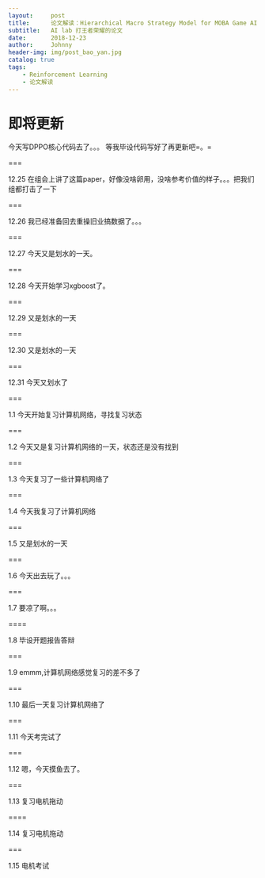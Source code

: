 ```yaml
---
layout:     post
title:      论文解读：Hierarchical Macro Strategy Model for MOBA Game AI
subtitle:   AI lab 打王者荣耀的论文
date:       2018-12-23
author:     Johnny
header-img: img/post_bao_yan.jpg
catalog: true
tags:
    - Reinforcement Learning
    - 论文解读
---
```


# 即将更新

今天写DPPO核心代码去了。。。
等我毕设代码写好了再更新吧=。=


===

12.25 在组会上讲了这篇paper，好像没啥卵用，没啥参考价值的样子。。。把我们组都打击了一下


===

12.26 我已经准备回去重操旧业搞数据了。。。

===

12.27 今天又是划水的一天。

===

12.28 今天开始学习xgboost了。

===

12.29 又是划水的一天

===

12.30 又是划水的一天

===

12.31 今天又划水了

===

1.1 今天开始复习计算机网络，寻找复习状态


===

1.2 今天又是复习计算机网络的一天，状态还是没有找到


===

1.3 今天复习了一些计算机网络了

===

1.4 今天我复习了计算机网络


===

1.5 又是划水的一天

===

1.6 今天出去玩了。。。

===

1.7 要凉了啊。。。


====

1.8 毕设开题报告答辩

===

1.9 emmm,计算机网络感觉复习的差不多了

===

1.10 最后一天复习计算机网络了

===

1.11 今天考完试了

===

1.12 嗯，今天摸鱼去了。

===

1.13 复习电机拖动

====

1.14 复习电机拖动

===

1.15 电机考试
